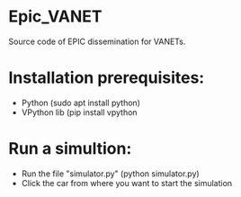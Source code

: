 # Epic_VANET
Source code of EPIC dissemination for VANETs.

# Installation prerequisites:
  - Python (sudo apt install python)
  - VPython lib (pip install vpython
  
# Run a simultion:
  - Run the file "simulator.py" (python simulator.py)
  - Click the car from where you want to start the simulation
  
